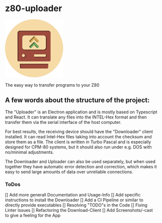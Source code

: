 # z80-uploader
![Logo](./public/logo192.png)

The easy way to transfer programs to your Z80

## A few words about the structure of the project:

The "Uploader" is an Electron application and is mostly based on Typescript and React. It can translate any files into the INTEL-Hex format and then transfer them via the serial interface of the host computer.

For best results, the receiving device should have the "Downloader" client installed. It can read Intel-Hex files taking into account the checksum and store them as a file. The client is written in Turbo Pascal and is especially designed for CPM-80 systems, but it should also run under e.g. DOS with no/minimal adjustments. 

The Downloader and Uploader can also be used separately, but when used together they have automatic error detection and correction, which makes it easy to send large amounts of data over unreliable connections.


### ToDos

[] Add more generall Documentation and Usage-Info
[] Add specific instructions to install the Downloader
[] Add a CI Pipeline or similar to directly provide executables
[] Resolving "TODO"s in the Code
[] Fixing Linter Issues
[] Refactoring the Download-Client
[] Add Screenshots/-cast to give a feeling for the App
